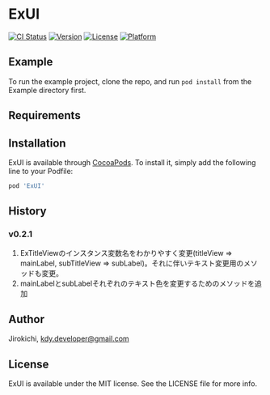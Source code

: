 # ExUI

[![CI Status](https://img.shields.io/travis/Jirokichi/ExUI.svg?style=flat)](https://travis-ci.org/Jirokichi/ExUI)
[![Version](https://img.shields.io/cocoapods/v/ExUI.svg?style=flat)](https://cocoapods.org/pods/ExUI)
[![License](https://img.shields.io/cocoapods/l/ExUI.svg?style=flat)](https://cocoapods.org/pods/ExUI)
[![Platform](https://img.shields.io/cocoapods/p/ExUI.svg?style=flat)](https://cocoapods.org/pods/ExUI)

## Example

To run the example project, clone the repo, and run `pod install` from the Example directory first.

## Requirements

## Installation

ExUI is available through [CocoaPods](https://cocoapods.org). To install
it, simply add the following line to your Podfile:

```ruby
pod 'ExUI'
```

## History

### v0.2.1
1. ExTitleViewのインスタンス変数名をわかりやすく変更(titleView => mainLabel, subTitleView => subLabel)。それに伴いテキスト変更用のメソッドも変更。
2. mainLabelとsubLabelそれぞれのテキスト色を変更するためのメソッドを追加

## Author

Jirokichi, kdy.developer@gmail.com

## License

ExUI is available under the MIT license. See the LICENSE file for more info.
